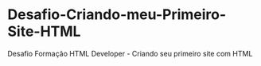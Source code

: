 # Desafio-Criando-meu-Primeiro-Site-HTML
 Desafio Formação HTML Developer  - Criando seu primeiro site com HTML
